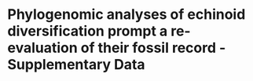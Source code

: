 # Phylogenomic analyses of echinoid diversification prompt a re-evaluation of their fossil record - Supplementary Data


